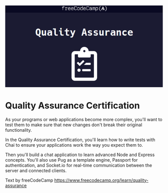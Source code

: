 ![cover](https://github.com/carolferreiradev/freecodecamp-quality-assurance/blob/main/readme-photo.png)
# Quality Assurance Certification

As your programs or web applications become more complex, you'll want to test them to make sure that new changes don't break their original functionality.

In the Quality Assurance Certification, you'll learn how to write tests with Chai to ensure your applications work the way you expect them to.

Then you'll build a chat application to learn advanced Node and Express concepts. You'll also use Pug as a template engine, Passport for authentication, and Socket.io for real-time communication between the server and connected clients.

Text by freeCodeCamp https://www.freecodecamp.org/learn/quality-assurance
